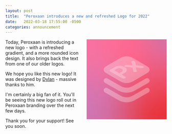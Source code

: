 ```yaml
---
layout: post
title:  "Peroxaan introduces a new and refreshed Logo for 2022"
date:   2022-03-18 17:55:00 -0500
categories: announcement
---
```


<img align="right" width="250" height="250" style="padding-left: 25px; padding-bottom: 25px;" src="/assets/images/Peroxaan2022.png">

Today, Peroxaan is introducing a new logo - with a refreshed gradient, and a more rounded icon design. It also brings back the text from one of our older logos.

We hope you like this new logo! It was designed by [Dylan](https://twitter.com/DylanMcD8) - massive thanks to him.

I'm certainly a big fan of it. You'll be seeing this new logo roll out in Peroxaan branding over the next few days.

Thank you for your support! See you soon.
